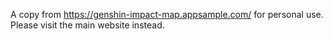 A copy from https://genshin-impact-map.appsample.com/ for personal use. Please visit the main website instead.
